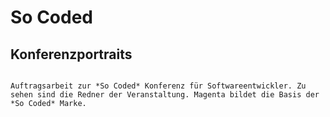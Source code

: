 # So Coded

## Konferenzportraits

~~~

Auftragsarbeit zur *So Coded* Konferenz für Softwareentwickler. Zu sehen sind die Redner der Veranstaltung. Magenta bildet die Basis der *So Coded* Marke.